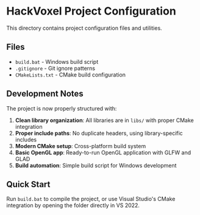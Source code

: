 # HackVoxel Project Configuration

This directory contains project configuration files and utilities.

## Files

- `build.bat` - Windows build script
- `.gitignore` - Git ignore patterns
- `CMakeLists.txt` - CMake build configuration

## Development Notes

The project is now properly structured with:

1. **Clean library organization**: All libraries are in `libs/` with proper CMake integration
2. **Proper include paths**: No duplicate headers, using library-specific includes
3. **Modern CMake setup**: Cross-platform build system
4. **Basic OpenGL app**: Ready-to-run OpenGL application with GLFW and GLAD
5. **Build automation**: Simple build script for Windows development

## Quick Start

Run `build.bat` to compile the project, or use Visual Studio's CMake integration by opening the folder directly in VS 2022.
